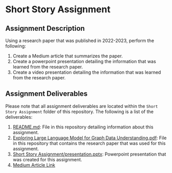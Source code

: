 # Short Story Assignment  

## Assignment Description

Using a research paper that was published in 2022-2023, perform the following:

1. Create a Medium article that summarizes the paper.
2. Create a powerpoint presentation detailing the information that was learned from the research paper.
3. Create a video presentation detailing the information that was learned from the research paper.

## Assignment Deliverables

Please note that all assignment deliverables are located within the `Short Story Assignment` folder of this repository. The following is a list of the deliverables:

1. [README.md](https://github.com/SriVinayA/SJSU-CMPE255-DataMining/blob/main/Short%20Story%20Assignment/README.md): File in this repository detailing information about this assignment.
2. [Exploring Large Language Model for Graph Data Understanding.pdf](https://arxiv.org/pdf/2307.05722.pdf): File in this repository that contains the research paper that was used for this assignment.
3. [Short Story Assignment/presentation.pptx](https://github.com/SriVinayA/SJSU-CMPE255-DataMining/blob/main/Short%20Story%20Assignment/presentation.pptx): Powerpoint presentation that was created for this assignment.
4. [Medium Article Link](https://medium.com/@SriVinayA/exploring-the-frontier-of-ai-in-online-job-recommendations-insights-from-graph-data-understanding-7e04fdf88c26)
